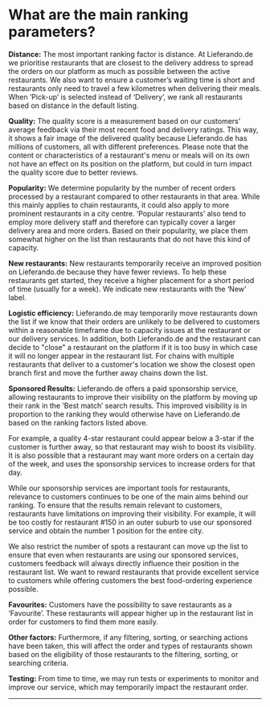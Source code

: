 What are the main ranking parameters?
=====================================

**Distance:** The most important ranking factor is distance. At Lieferando.de we prioritise restaurants that are closest to the delivery address to spread the orders on our platform as much as possible between the active restaurants. We also want to ensure a customer’s waiting time is short and restaurants only need to travel a few kilometres when delivering their meals. When ‘Pick-up’ is selected instead of ‘Delivery’, we rank all restaurants based on distance in the default listing.  
  
**Quality:** The quality score is a measurement based on our customers’ average feedback via their most recent food and delivery ratings. This way, it shows a fair image of the delivered quality because Lieferando.de has millions of customers, all with different preferences. Please note that the content or characteristics of a restaurant's menu or meals will on its own not have an effect on its position on the platform, but could in turn impact the quality score due to better reviews.  
  
**Popularity:** We determine popularity by the number of recent orders processed by a restaurant compared to other restaurants in that area. While this mainly applies to chain restaurants, it could also apply to more prominent restaurants in a city centre. ‘Popular restaurants’ also tend to employ more delivery staff and therefore can typically cover a larger delivery area and more orders. Based on their popularity, we place them somewhat higher on the list than restaurants that do not have this kind of capacity.  
  
**New restaurants:** New restaurants temporarily receive an improved position on Lieferando.de because they have fewer reviews. To help these restaurants get started, they receive a higher placement for a short period of time (usually for a week). We indicate new restaurants with the ‘New’ label.  
  
**Logistic efficiency:** Lieferando.de may temporarily move restaurants down the list if we know that their orders are unlikely to be delivered to customers within a reasonable timeframe due to capacity issues at the restaurant or our delivery services. In addition, both Lieferando.de and the restaurant can decide to "close" a restaurant on the platform if it is too busy in which case it will no longer appear in the restaurant list. For chains with multiple restaurants that deliver to a customer's location we show the closest open branch first and move the further away chains down the list.  
  
**Sponsored Results:** Lieferando.de offers a paid sponsorship service, allowing restaurants to improve their visibility on the platform by moving up their rank in the ’Best match’ search results. This improved visibility is in proportion to the ranking they would otherwise have on Lieferando.de based on the ranking factors listed above.  
  
For example, a quality 4-star restaurant could appear below a 3-star if the customer is further away, so that restaurant may wish to boost its visibility. It is also possible that a restaurant may want more orders on a certain day of the week, and uses the sponsorship services to increase orders for that day.  
  
While our sponsorship services are important tools for restaurants, relevance to customers continues to be one of the main aims behind our ranking. To ensure that the results remain relevant to customers, restaurants have limitations on improving their visibility. For example, it will be too costly for restaurant #150 in an outer suburb to use our sponsored service and obtain the number 1 position for the entire city.  
  
We also restrict the number of spots a restaurant can move up the list to ensure that even when restaurants are using our sponsored services, customers feedback will always directly influence their position in the restaurant list. We want to reward restaurants that provide excellent service to customers while offering customers the best food-ordering experience possible.

  
**Favourites:** Customers have the possibility to save restaurants as a ‘Favourite’. These restaurants will appear higher up in the restaurant list in order for customers to find them more easily.  
  
**Other factors:** Furthermore, if any filtering, sorting, or searching actions have been taken, this will affect the order and types of restaurants shown based on the eligibility of those restaurants to the filtering, sorting, or searching criteria.  
  
**Testing:** From time to time, we may run tests or experiments to monitor and improve our service, which may temporarily impact the restaurant order. 

* * *